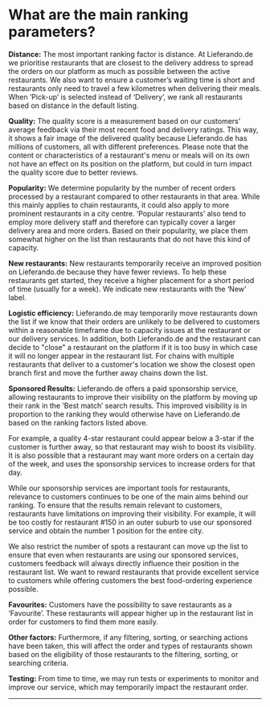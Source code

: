 What are the main ranking parameters?
=====================================

**Distance:** The most important ranking factor is distance. At Lieferando.de we prioritise restaurants that are closest to the delivery address to spread the orders on our platform as much as possible between the active restaurants. We also want to ensure a customer’s waiting time is short and restaurants only need to travel a few kilometres when delivering their meals. When ‘Pick-up’ is selected instead of ‘Delivery’, we rank all restaurants based on distance in the default listing.  
  
**Quality:** The quality score is a measurement based on our customers’ average feedback via their most recent food and delivery ratings. This way, it shows a fair image of the delivered quality because Lieferando.de has millions of customers, all with different preferences. Please note that the content or characteristics of a restaurant's menu or meals will on its own not have an effect on its position on the platform, but could in turn impact the quality score due to better reviews.  
  
**Popularity:** We determine popularity by the number of recent orders processed by a restaurant compared to other restaurants in that area. While this mainly applies to chain restaurants, it could also apply to more prominent restaurants in a city centre. ‘Popular restaurants’ also tend to employ more delivery staff and therefore can typically cover a larger delivery area and more orders. Based on their popularity, we place them somewhat higher on the list than restaurants that do not have this kind of capacity.  
  
**New restaurants:** New restaurants temporarily receive an improved position on Lieferando.de because they have fewer reviews. To help these restaurants get started, they receive a higher placement for a short period of time (usually for a week). We indicate new restaurants with the ‘New’ label.  
  
**Logistic efficiency:** Lieferando.de may temporarily move restaurants down the list if we know that their orders are unlikely to be delivered to customers within a reasonable timeframe due to capacity issues at the restaurant or our delivery services. In addition, both Lieferando.de and the restaurant can decide to "close" a restaurant on the platform if it is too busy in which case it will no longer appear in the restaurant list. For chains with multiple restaurants that deliver to a customer's location we show the closest open branch first and move the further away chains down the list.  
  
**Sponsored Results:** Lieferando.de offers a paid sponsorship service, allowing restaurants to improve their visibility on the platform by moving up their rank in the ’Best match’ search results. This improved visibility is in proportion to the ranking they would otherwise have on Lieferando.de based on the ranking factors listed above.  
  
For example, a quality 4-star restaurant could appear below a 3-star if the customer is further away, so that restaurant may wish to boost its visibility. It is also possible that a restaurant may want more orders on a certain day of the week, and uses the sponsorship services to increase orders for that day.  
  
While our sponsorship services are important tools for restaurants, relevance to customers continues to be one of the main aims behind our ranking. To ensure that the results remain relevant to customers, restaurants have limitations on improving their visibility. For example, it will be too costly for restaurant #150 in an outer suburb to use our sponsored service and obtain the number 1 position for the entire city.  
  
We also restrict the number of spots a restaurant can move up the list to ensure that even when restaurants are using our sponsored services, customers feedback will always directly influence their position in the restaurant list. We want to reward restaurants that provide excellent service to customers while offering customers the best food-ordering experience possible.

  
**Favourites:** Customers have the possibility to save restaurants as a ‘Favourite’. These restaurants will appear higher up in the restaurant list in order for customers to find them more easily.  
  
**Other factors:** Furthermore, if any filtering, sorting, or searching actions have been taken, this will affect the order and types of restaurants shown based on the eligibility of those restaurants to the filtering, sorting, or searching criteria.  
  
**Testing:** From time to time, we may run tests or experiments to monitor and improve our service, which may temporarily impact the restaurant order. 

* * *